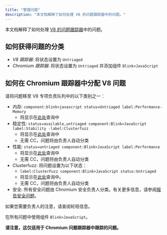 ```yaml
---
title: "管理问题"
description: "本文档解释了如何处理 V8 的问题跟踪器中的问题。"
---
```

本文档解释了如何处理 [V8 的问题跟踪器](/bugs)中的问题。

## 如何获得问题的分类

- *V8 跟踪器*: 将状态设置为 `Untriaged`
- *Chromium 跟踪器*: 将状态设置为 `Untriaged` 并添加组件 `Blink>JavaScript`

## 如何在 Chromium 跟踪器中分配 V8 问题

请将问题移至 V8 专项负责队列中的以下类别之一：

- 内存: `component:blink>javascript status=Untriaged label:Performance-Memory`
    - 将显示在[此处](https://bugs.chromium.org/p/chromium/issues/list?can=2&q=component%3Ablink%3Ejavascript+status%3DUntriaged+label%3APerformance-Memory+&colspec=ID+Pri+M+Stars+ReleaseBlock+Cr+Status+Owner+Summary+OS+Modified&x=m&y=releaseblock&cells=tiles)查询中
- 稳定性: `status=available,untriaged component:Blink>JavaScript label:Stability -label:Clusterfuzz`
    - 将显示在[此处](https://bugs.chromium.org/p/chromium/issues/list?can=2&q=status%3Davailable%2Cuntriaged+component%3ABlink%3EJavaScript+label%3AStability+-label%3AClusterfuzz&colspec=ID+Pri+M+Stars+ReleaseBlock+Component+Status+Owner+Summary+OS+Modified&x=m&y=releaseblock&cells=ids)查询中
    - 无需 CC，问题将由负责人自动分类
- 性能: `status=untriaged component:Blink>JavaScript label:Performance`
    - 将显示在[此处](https://bugs.chromium.org/p/chromium/issues/list?colspec=ID%20Pri%20M%20Stars%20ReleaseBlock%20Cr%20Status%20Owner%20Summary%20OS%20Modified&x=m&y=releaseblock&cells=tiles&q=component%3Ablink%3Ejavascript%20status%3DUntriaged%20label%3APerformance&can=2)查询中
    - 无需 CC，问题将由负责人自动分类
- Clusterfuzz: 将问题设置为以下状态：
    - `label:ClusterFuzz component:Blink>JavaScript status:Untriaged`
    - 将显示在[此处](https://bugs.chromium.org/p/chromium/issues/list?can=2&q=label%3AClusterFuzz+component%3ABlink%3EJavaScript+status%3AUntriaged&colspec=ID+Pri+M+Stars+ReleaseBlock+Component+Status+Owner+Summary+OS+Modified&x=m&y=releaseblock&cells=ids)查询中。
    - 无需 CC，问题将由负责人自动分类
- 安全: 所有安全问题由 Chromium 安全负责人分类。有关更多信息，请参阅[报告安全问题](/docs/security-bugs)。

如果您需要负责人的注意，请查阅轮班信息。

在所有问题中使用组件 `Blink>JavaScript`。

**请注意，这仅适用于 Chromium 问题跟踪器中跟踪的问题。**
